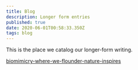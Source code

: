 ```yaml
---
title: Blog
description: Longer form entries
published: true
date: 2020-06-01T00:58:33.350Z
tags: blog
---
```


This is the place we catalog our longer-form writing.

[biomimicry-where-we-flounder-nature-inspires](/blog/biomimicry-where-we-flounder-nature-inspires)